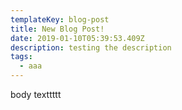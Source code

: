 ```yaml
---
templateKey: blog-post
title: New Blog Post!
date: 2019-01-10T05:39:53.409Z
description: testing the description
tags:
  - aaa
---
```

body texttttt
